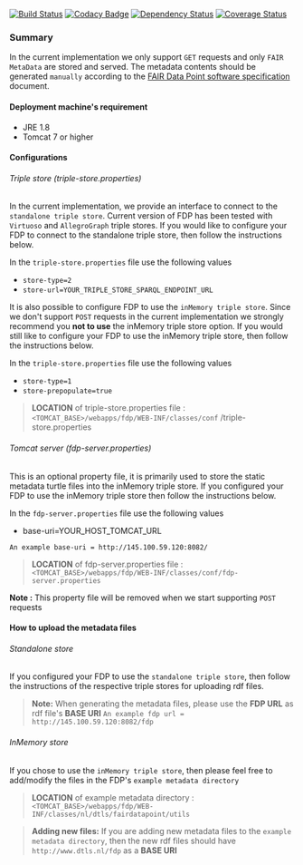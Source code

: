 [![Build Status](https://travis-ci.org/DTL-FAIRData/FAIRDataPoint.svg?branch=fdp-spec-1_0)](https://travis-ci.org/DTL-FAIRData/FAIRDataPoint)
[![Codacy Badge](https://api.codacy.com/project/badge/Grade/61f029299b814ca8be2b8edbaab6ce50)](https://www.codacy.com/app/rajaram5/FAIRDataPoint?utm_source=github.com&amp;utm_medium=referral&amp;utm_content=DTL-FAIRData/FAIRDataPoint&amp;utm_campaign=Badge_Grade)
[![Dependency Status](https://www.versioneye.com/user/projects/589adf56475a4f003b59406e/badge.svg?style=flat-square)](https://www.versioneye.com/user/projects/589adf56475a4f003b59406e)
[![Coverage Status](https://coveralls.io/repos/github/DTL-FAIRData/FAIRDataPoint/badge.svg?branch=fdp-spec-1_0)](https://coveralls.io/github/DTL-FAIRData/FAIRDataPoint?branch=fdp-spec-1_0)

### Summary 
In the current implementation we only support `GET` requests and only `FAIR MetaData` are stored and served. The metadata contents should be generated `manually` according to the [FAIR Data Point software specification](https://dtl-fair.atlassian.net/wiki/display/FDP/FAIR+Data+Point+software+specification) document.

#### Deployment machine's requirement
* JRE 1.8
* Tomcat 7 or higher 


#### Configurations
###### Triple store (triple-store.properties)
In the current implementation, we provide an interface to connect to the `standalone triple store`. Current version of FDP has been tested with `Virtuoso` and `AllegroGraph` triple stores.  If you would like to configure your FDP to connect to the standalone triple store, then follow the instructions below.

In the `triple-store.properties` file use the following values
* `store-type=2`   
* `store-url=YOUR_TRIPLE_STORE_SPARQL_ENDPOINT_URL`

It is also possible to configure FDP to use the `inMemory triple store`. Since we don't support `POST` requests in the current implementation we strongly recommend you **not to use** the inMemory triple store option. If you would still like to configure your FDP to use the inMemory triple store, then follow the instructions below.

In the `triple-store.properties` file use the following values
* `store-type=1`   
* `store-prepopulate=true`

> **LOCATION** of triple-store.properties file : `<TOMCAT_BASE>/webapps/fdp/WEB-INF/classes/conf`
/triple-store.properties 

###### Tomcat server (fdp-server.properties)
This is an optional property file, it is primarily used to store the static metadata turtle files into the inMemory triple store. If you configured your FDP to use the inMemory triple store then follow the instructions below.

In the `fdp-server.properties` file use the following values
* base-uri=YOUR_HOST_TOMCAT_URL

`An example base-uri = http://145.100.59.120:8082/`

> **LOCATION** of fdp-server.properties file : `<TOMCAT_BASE>/webapps/fdp/WEB-INF/classes/conf/fdp-server.properties`

**Note :** This property file will be removed when we start supporting `POST` requests 

#### How to upload the metadata files
###### Standalone store
If you configured your FDP to use the `standalone triple store`, then follow the instructions of the respective triple stores for uploading rdf files.

> **Note:** When generating the metadata files, please use the **FDP URL** as rdf file's **BASE URI**
`An example fdp url = http://145.100.59.120:8082/fdp`    

###### InMemory store

If you chose to use the `inMemory triple store`, then please feel free to add/modify the files in the FDP's `example metadata directory`

> **LOCATION** of example metadata directory : `<TOMCAT_BASE>/webapps/fdp/WEB-INF/classes/nl/dtls/fairdatapoint/utils`

> **Adding new files:** If you are adding new metadata files to the `example metadata directory`, then the new rdf files should have `http://www.dtls.nl/fdp` as a **BASE URI**  
